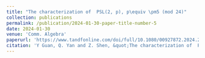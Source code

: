 ```yaml
---
title: "The characterization of  PSL(2, p), p\equiv \pm5 (mod 24)"
collection: publications
permalink: /publication/2024-01-30-paper-title-number-5
date: 2024-01-30
venue: 'Comm. Algebra'
paperurl: 'https://www.tandfonline.com/doi/full/10.1080/00927872.2024.2306476'
citation: 'Y Guan, Q. Yan and Z. Shen, &quot;The characterization of  PSL(2, p), p\equiv \pm5 (mod 24),&quot; Comm. Algebra 52(7) (2024), 325-333.'
---
```

